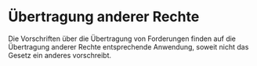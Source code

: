 # Übertragung anderer Rechte

Die Vorschriften über die Übertragung von Forderungen finden auf die Übertragung anderer Rechte entsprechende Anwendung, soweit nicht das Gesetz ein anderes vorschreibt.